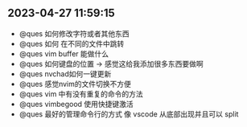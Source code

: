 
## 2023-04-27 11:59:15
- @ques 如何修改字符或者其他东西
- @ques 如何 在不同的文件中跳转
- @ques vim buffer 能做什么 
- @ques 如何键盘的位置 -> 感觉这给我添加很多东西要做啊 
- @ques nvchad如何一键更新 
- @ques 感觉nvim的文件切换不方便
- @ques vim 中有没有重复的命令的方法
- @ques vimbegood 使用快捷键激活
- @ques 最好的管理命令行的方式 像 vscode 从底部出现并且可以 split
